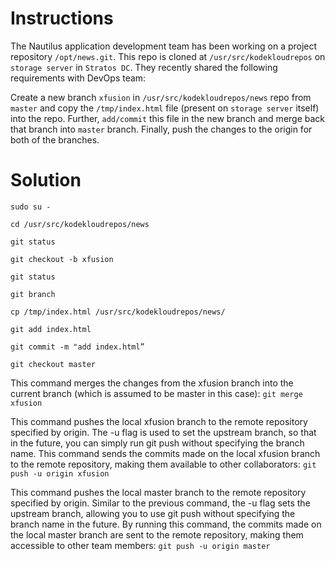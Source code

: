 # Instructions

The Nautilus application development team has been working on a project repository `/opt/news.git`. This repo is cloned at `/usr/src/kodekloudrepos` on `storage server` in `Stratos DC`.  They recently shared the following requirements with DevOps team:

Create a new branch `xfusion` in `/usr/src/kodekloudrepos/news` repo from `master` and copy the `/tmp/index.html` file (present on `storage server` itself) into the repo. Further, `add/commit` this file in the new branch and merge back that branch into `master` branch. Finally, push the changes to the origin for both of the branches.

# Solution

`sudo su -`

`cd /usr/src/kodekloudrepos/news`

`git status`

`git checkout -b xfusion`

`git status`

`git branch`

`cp /tmp/index.html /usr/src/kodekloudrepos/news/`

`git add index.html`

`git commit -m "add index.html”`

`git checkout master`

This command merges the changes from the xfusion branch into the current branch (which is assumed to be master in this case): `git merge xfusion`

This command pushes the local xfusion branch to the remote repository specified by origin. The -u flag is used to set the upstream branch, so that in the future, you can simply run git push without specifying the branch name. This command sends the commits made on the local xfusion branch to the remote repository, making them available to other collaborators: `git push -u origin xfusion`

This command pushes the local master branch to the remote repository specified by origin. Similar to the previous command, the -u flag sets the upstream branch, allowing you to use git push without specifying the branch name in the future. By running this command, the commits made on the local master branch are sent to the remote repository, making them accessible to other team members: `git push -u origin master`
